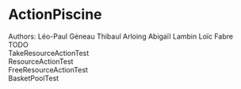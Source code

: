 # ActionPiscine
Authors:
Léo-Paul Géneau
Thibaul Arloing
Abigaïl Lambin
Loïc Fabre
<br/>
TODO<br/>
TakeResourceActionTest<br/>
ResourceActionTest<br/>
FreeResourceActionTest<br/>
BasketPoolTest<br/>
